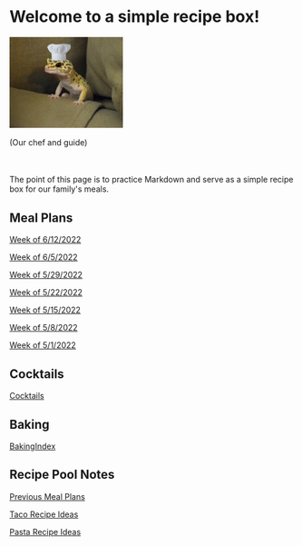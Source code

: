 # Welcome to a simple recipe box!

<img src="./lizard_chef.jpg" alt="Our Hero" width="200"/>

(Our chef and guide) 

<br><br>
The point of this page is to practice Markdown and serve as a simple recipe box for our family's meals. 

## Meal Plans

[Week of 6/12/2022](./mealplan20220612.md)

[Week of 6/5/2022](./mealplan20220605.md)

[Week of 5/29/2022](./mealplan20220529.md)

[Week of 5/22/2022](./mealplan20220522.md)

[Week of 5/15/2022](./mealplan20220515.md)

[Week of 5/8/2022](./mealplan20220508.md)

[Week of 5/1/2022](./mealplan20220501.md)

## Cocktails

[Cocktails](./CockTailIndex.md)

## Baking
[BakingIndex](./BakingIndex.md)

## Recipe Pool Notes

[Previous Meal Plans](./PreviousMealPlansIndex.md)

[Taco Recipe Ideas](./TacoRecipeIdeas.md)

[Pasta Recipe Ideas](./PastaRecipeIdeas.md)